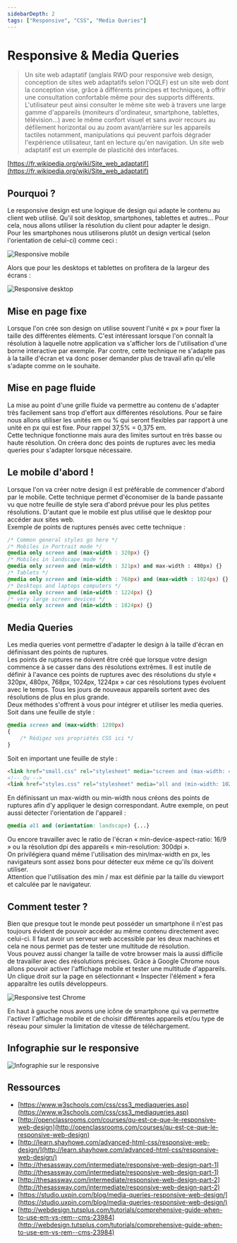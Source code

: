 ```yaml
---
sidebarDepth: 2
tags: ["Responsive", "CSS", "Media Queries"]
---
```


# Responsive & Media Queries

>Un site web adaptatif (anglais RWD pour responsive web design, conception de sites web adaptatifs selon l'OQLF) est un site web dont la conception vise, grâce à différents principes et techniques, à offrir une consultation confortable même pour des supports différents. L'utilisateur peut ainsi consulter le même site web à travers une large gamme d'appareils (moniteurs d'ordinateur, smartphone, tablettes, télévision…) avec le même confort visuel et sans avoir recours au défilement horizontal ou au zoom avant/arrière sur les appareils tactiles notamment, manipulations qui peuvent parfois dégrader l'expérience utilisateur, tant en lecture qu'en navigation. Un site web adaptatif est un exemple de plasticité des interfaces.

[https://fr.wikipedia.org/wiki/Site_web_adaptatif](https://fr.wikipedia.org/wiki/Site_web_adaptatif)

<TagLinks />

## Pourquoi ?

Le responsive design est une logique de design qui adapte le contenu au client web utilisé. Qu'il soit desktop, smartphones, tablettes et autres... Pour cela, nous allons utiliser la résolution du client pour adapter le design.
<br/>Pour les smartphones nous utiliserons plutôt un design vertical (selon l'orientation de celui-ci) comme ceci :

![Responsive mobile](/images/frontend/06-responsive/responsive-mobile.png)

Alors que pour les desktops et tablettes on profitera de la largeur des écrans :

![Responsive desktop](/images/frontend/06-responsive/responsive-desktop.png)

## Mise en page fixe

Lorsque l'on crée son design on utilise souvent l'unité « px » pour fixer la taille des différentes éléments. C'est intéressant lorsque l'on connaît la résolution à laquelle  notre application va s'afficher lors de l'utilisation d'une borne interactive par exemple. Par contre, cette technique ne s'adapte pas à la taille d'écran et va donc poser demander plus de travail afin qu'elle s'adapte comme on le souhaite.

## Mise en page fluide
La mise au point d'une grille fluide va permettre au contenu de s'adapter très facilement sans trop d'effort aux différentes résolutions. Pour se faire nous allons utiliser les unités em ou % qui seront flexibles par rapport à une unité en px qui est fixe.
Pour rappel 37,5% = 0,375 em.
<br/>Cette technique fonctionne mais aura des limites surtout en très basse ou haute résolution. On créera donc des points de ruptures avec les media queries pour s'adapter lorsque nécessaire.

## Le mobile d'abord !
Lorsque l'on va créer notre design il est préférable de commencer d'abord par le mobile. Cette technique permet d'économiser de la bande passante vu que notre feuille de style sera d'abord prévue pour les plus petites résolutions. D'autant que le mobile est plus utilisé que le desktop pour accéder aux sites web.
<br/>Exemple de points de ruptures pensés avec cette technique :

```css
/* Common general styles go here */
/* Mobiles in Portrait mode */
@media only screen and (max-width : 320px) {}
/* Mobiles in landscape mode */
@media only screen and (min-width : 321px) and max-width : 480px) {}
/* Tablets */
@media only screen and (min-width : 768px) and (max-width : 1024px) {}
/* Desktops and laptops computers */
@media only screen and (min-width : 1224px) {}
/* very large screen devices */
@media only screen and (min-width : 1824px) {}
```

## Media Queries

Les media queries vont permettre d'adapter le design à la taille d'écran en définissant des points de ruptures.
<br/>Les points de ruptures ne doivent être créé que lorsque votre design commence à se casser dans des résolutions extrêmes. Il est inutile de définir à l'avance ces points de ruptures avec des résolutions du style « 320px, 480px, 768px, 1024px, 1224px » car ces résolutions types évoluent avec le temps. Tous les jours de nouveaux appareils sortent avec des résolutions de plus en plus grande.
<br/>Deux méthodes s'offrent à vous pour intégrer et utiliser les media queries. Soit dans une feuille de style :

```css
@media screen and (max-width: 1280px)
{
    /* Rédigez vos propriétés CSS ici */
}
```

Soit en important une feuille de style :

```html
<link href="small.css" rel="stylesheet" media="screen and (max-width: 480px)"/>
<!-- Ou -->
<link href="styles.css" rel="stylesheet" media="all and (min-width: 1024px)">
```

En définissant un max-width ou min-width nous créons des points de ruptures afin d'y appliquer le design correspondant.
Autre exemple, on peut aussi détecter l'orientation de l'appareil :

```css
@media all and (orientation: landscape) {...}
```

Ou encore travailler avec le ratio de l'écran « min-device-aspect-ratio: 16/9 » ou la résolution dpi des appareils « min-resolution: 300dpi ».
<br/>On privilégiera quand même l'utilisation des min/max-width en px, les navigateurs sont assez bons pour détecter eux même ce qu'ils doivent utiliser.
<br/>Attention que l'utilisation des min / max est définie par la taille du viewport et calculée par le navigateur.

## Comment tester ?

Bien que presque tout le monde peut posséder un smartphone il n'est pas toujours évident de pouvoir accéder au même contenu directement avec celui-ci. Il faut avoir un serveur web accessible par les deux machines et cela ne nous permet pas de tester une multitude de résolution.
<br/>Vous pouvez aussi changer la taille de votre browser mais la aussi difficile de travailler avec des résolutions précises.
Grâce à Google Chrome nous allons pouvoir activer l'affichage mobile et tester une multitude d'appareils.
<br/>Un clique droit sur la page en sélectionnant « Inspecter l'élément » fera apparaître les outils développeurs.

![Responsive test Chrome](/images/frontend/06-responsive/responsive-chrome-test.png)

En haut à gauche nous avons une icône de smartphone qui va permettre l'activer l'affichage mobile et de choisir différentes appareils et/ou type de réseau pour simuler la limitation de vitesse de téléchargement.

## Infographie sur le responsive

![Infographie sur le responsive](/images/frontend/06-responsive/Responsive-Design-B.jpg)

## Ressources

- [https://www.w3schools.com/css/css3_mediaqueries.asp](https://www.w3schools.com/css/css3_mediaqueries.asp)
- [http://openclassrooms.com/courses/qu-est-ce-que-le-responsive-web-design](http://openclassrooms.com/courses/qu-est-ce-que-le-responsive-web-design)
- [http://learn.shayhowe.com/advanced-html-css/responsive-web-design/](http://learn.shayhowe.com/advanced-html-css/responsive-web-design/)
- [http://thesassway.com/intermediate/responsive-web-design-part-1](http://thesassway.com/intermediate/responsive-web-design-part-1)
- [http://thesassway.com/intermediate/responsive-web-design-part-2](http://thesassway.com/intermediate/responsive-web-design-part-2)
- [https://studio.uxpin.com/blog/media-queries-responsive-web-design/](https://studio.uxpin.com/blog/media-queries-responsive-web-design/)
- [http://webdesign.tutsplus.com/tutorials/comprehensive-guide-when-to-use-em-vs-rem--cms-23984](http://webdesign.tutsplus.com/tutorials/comprehensive-guide-when-to-use-em-vs-rem--cms-23984)

